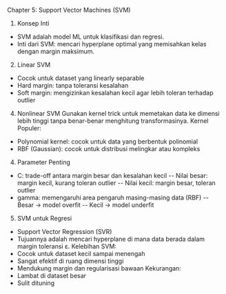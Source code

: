 Chapter 5: Support Vector Machines (SVM)

1. Konsep Inti
- SVM adalah model ML untuk klasifikasi dan regresi.
- Inti dari SVM: mencari hyperplane optimal yang memisahkan kelas dengan margin maksimum.

2. Linear SVM
- Cocok untuk dataset yang linearly separable
- Hard margin: tanpa toleransi kesalahan
- Soft margin: mengizinkan kesalahan kecil agar lebih toleran terhadap outlier
4. Nonlinear SVM
Gunakan kernel trick untuk memetakan data ke dimensi lebih tinggi tanpa benar-benar menghitung transformasinya.
Kernel Populer:
- Polynomial kernel: cocok untuk data yang berbentuk polinomial
- RBF (Gaussian): cocok untuk distribusi melingkar atau kompleks
4. Parameter Penting
- C: trade-off antara margin besar dan kesalahan kecil
-- Nilai besar: margin kecil, kurang toleran outlier
-- Nilai kecil: margin besar, toleran outlier
- gamma: memengaruhi area pengaruh masing-masing data (RBF)
-- Besar → model overfit
-- Kecil → model underfit
5. SVM untuk Regresi
- Support Vector Regression (SVR)
- Tujuannya adalah mencari hyperplane di mana data berada dalam margin toleransi ε.
Kelebihan SVM:
- Cocok untuk dataset kecil sampai menengah
- Sangat efektif di ruang dimensi tinggi
- Mendukung margin dan regularisasi bawaan
Kekurangan:
- Lambat di dataset besar
- Sulit dituning
